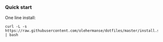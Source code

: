 ### Quick start
One line install:

```
curl -L -s https://raw.githubusercontent.com/olehermanse/dotfiles/master/install.sh | bash
```

